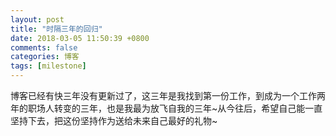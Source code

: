 ```yaml
---
layout: post
title: "时隔三年的回归"
date: 2018-03-05 11:50:39 +0800
comments: false
categories: 博客
tags: [milestone]
---
```

博客已经有快三年没有更新过了，这三年是我找到第一份工作，到成为一个工作两年的职场人转变的三年，也是我最为放飞自我的三年~从今往后，希望自己能一直坚持下去，把这份坚持作为送给未来自己最好的礼物~

